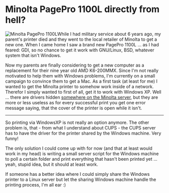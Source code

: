 # Minolta PagePro 1100L directly from hell?

<img src="http://zerokspot.com/uploads/mpp1100l.jpg" alt="Minolta PagePro 1100L" class="left"/>While I had military service about 6 years ago, my parent's printer died and they went to the local retailer of Minolta to get a new one. When I came home I saw a brand new PagePro 1100L ... as I had feared: GDI, so no chance to get it work with GNU/Linux, BSD, whatever system that isn't Windows.

Now my parents are finally considering to get a new computer as a replacement for their nine year old AMD K6-200MMX. Since I'm not really motivated to help them with Windows problems, I'm currently on a small campaign to convince them to get a Mac. As a first task (at least for me) I wanted to get the Minolta printer to somehow work inside of a network. Therefor I simply wanted to first of all, get it to work with Windows XP. Well ... there are drivers hidden [somewhere on the Minolta server](ftp://ftp.minolta-qms.com/pub/crc/out_going/win2000/pp11l_eu.exe), but they are more or less useless as for every successful print you get one error message saying, that the cover of the printer is open while it isn't.

-------------------------------



So printing via WindowsXP is not really an option anymore. The other problem is, that - from what I understand about CUPS - the CUPS server has to have the driver for the printer shared by the Windows machine. Very funny!

The only solution I could come up with for now (and that at least would work in my head) is writing a small server script for the Windows machine to poll a certain folder and print everything that hasn't been printed yet ... yeah, stupid idea, but it should at least work.

If someone has a better idea where I could simply share the Windows printer to a Linux server but let the sharing Windows machine handle the printing process, I'm all ear :)